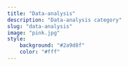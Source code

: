 ```yaml
---
title: "Data-analysis"
description: "Data-analysis category"
slug: "data-analysis"
image: "pink.jpg"
style:
    background: "#2a9d8f"
    color: "#fff"
---
```


